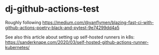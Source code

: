 # dj-github-actions-test

Roughly following https://medium.com/@vanflymen/blazing-fast-ci-with-github-actions-poetry-black-and-pytest-9e74299dd4a5

See also this article about setting up self-hosted runners in k8s: https://sanderknape.com/2020/03/self-hosted-github-actions-runner-kubernetes/
